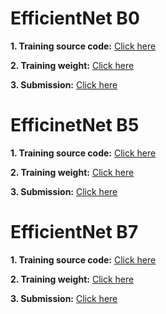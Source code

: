 # EfficientNet B0
**1. Training source code:** [Click here]()

**2. Training weight:** [Click here]()

**3. Submission:** [Click here]()

# EfficinetNet B5
**1. Training source code:** [Click here](https://www.kaggle.com/vinhphmquang/efficientnet-b5-fullaug)

**2. Training weight:** [Click here](https://www.kaggle.com/vinhphmquang/efn-b5-fullaug-model)

**3. Submission:** [Click here](https://www.kaggle.com/vinhphmquang/efficientnet-b5-submit)

# EfficientNet B7
**1. Training source code:** [Click here]()

**2. Training weight:** [Click here]()

**3. Submission:** [Click here]()
